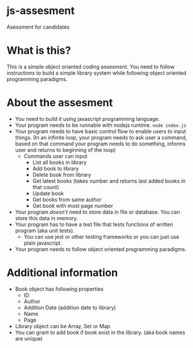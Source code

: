 # js-assesment
Asessment for candidates

# What is this? 
This is a simple object orianted coding assesment. You need to follow instructions to build a simple library system while following object oriented programming paradigms. 

# About the assesment
 - You need to build it using javascript programming language.
 - Your program needs to be runnable with nodejs runtime. `node index.js`
 - Your program needs to have basic control flow to enable users to input things. (In an infinite loop, your program needs to ask user a command, based on that command your program needs to do something, informs user and returns to beginning of the loop)
    - Commands user can input
      - List all books in library
      - Add book to library
      - Delete book from library
      - Get latest books (takes number and returns last added books in that count)
      - Update book
      - Get books from same author
      - Get book with most page number
 - Your program *doesn't* need to store data in file or database. You can store this data in memory.
 - Your program has to have a test file that tests functions of written program (aka unit tests).
   - You can use jest or other testing frameworks or you can just use plain javascript.
 - Your program needs to follow object oriented programming paradigms.
 
 # Additional information
  - Book object has following properties
    - ID
    - Author
    - Addition Date (addition date to library)
    - Name
    - Page
  - Library object can be Array, Set or Map 
  - You can grant to add book if book exist in the library. (aka book names are unique)
